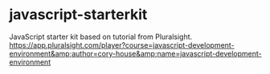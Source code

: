 # javascript-starterkit
JavaScript starter kit based on tutorial from Pluralsight. https://app.pluralsight.com/player?course=javascript-development-environment&amp;author=cory-house&amp;name=javascript-development-environment
